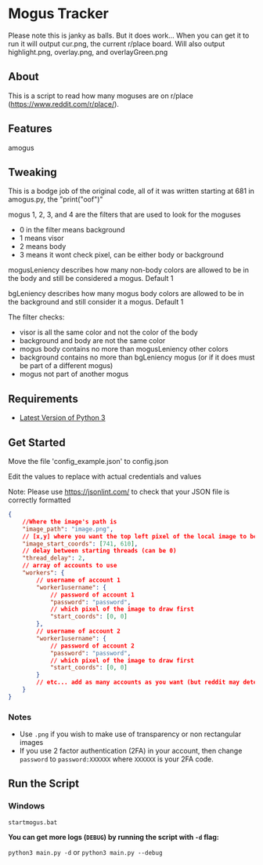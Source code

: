 # Mogus Tracker

Please note this is janky as balls. But it does work... When you can get it to run it will output cur.png, the current r/place board. Will also output highlight.png, overlay.png, and overlayGreen.png

## About

This is a script to read how many moguses are on r/place (<https://www.reddit.com/r/place/>).

## Features

amogus

## Tweaking

This is a bodge job of the original code, all of it was written starting at 681 in amogus.py, the "print("oof")"

mogus 1, 2, 3, and 4 are the filters that are used to look for the moguses
- 0 in the filter means background
- 1 means visor
- 2 means body
- 3 means it wont check pixel, can be either body or background

mogusLeniency describes how many non-body colors are allowed to be in the body and still be considered a mogus. Default 1

bgLeniency describes how many mogus body colors are allowed to be in the background and still consider it a mogus. Default 1

The filter checks:
- visor is all the same color and not the color of the body
- background and body are not the same color
- mogus body contains no more than mogusLeniency other colors
- background contains no more than bgLeniency mogus (or if it does must be part of a different mogus)
- mogus not part of another mogus

## Requirements

-   [Latest Version of Python 3](https://www.python.org/downloads/)

## Get Started

Move the file 'config_example.json' to config.json

Edit the values to replace with actual credentials and values

Note: Please use https://jsonlint.com/ to check that your JSON file is correctly formatted

```json
{
	//Where the image's path is
	"image_path": "image.png",
	// [x,y] where you want the top left pixel of the local image to be drawn on canvas
	"image_start_coords": [741, 610],
	// delay between starting threads (can be 0)
	"thread_delay": 2,
	// array of accounts to use
	"workers": {
		// username of account 1
		"worker1username": {
			// password of account 1
			"password": "password",
			// which pixel of the image to draw first
			"start_coords": [0, 0]
		},
		// username of account 2
		"worker1username": {
			// password of account 2
			"password": "password",
			// which pixel of the image to draw first
			"start_coords": [0, 0]
		}
		// etc... add as many accounts as you want (but reddit may detect you the more you add)
	}
}
```

### Notes

-   Use `.png` if you wish to make use of transparency or non rectangular images
-   If you use 2 factor authentication (2FA) in your account, then change `password` to `password:XXXXXX` where `XXXXXX` is your 2FA code.

## Run the Script

### Windows

```shell
startmogus.bat
```

**You can get more logs (`DEBUG`) by running the script with `-d` flag:**

`python3 main.py -d` or `python3 main.py --debug`